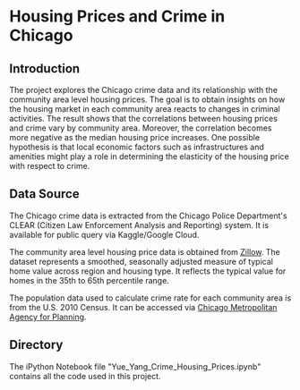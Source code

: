 # Housing Prices and Crime in Chicago

## Introduction
The project explores the Chicago crime data and its relationship with the community area level housing prices. The goal is to obtain insights on how the housing market in each community area reacts to changes in criminal activities. The result shows that the correlations between housing prices and crime vary by community area. Moreover, the correlation becomes more negative as the median housing price increases. One possible hypothesis is that local economic factors such as infrastructures and amenities might play a role in determining the elasticity of the housing price with respect to crime.

## Data Source
The Chicago crime data is extracted from the Chicago Police Department's CLEAR (Citizen Law Enforcement Analysis and Reporting) system. It is available for public query via Kaggle/Google Cloud.

The community area level housing price data is obtained from [Zillow](https://www.zillow.com/research/data/). The dataset represents a smoothed, seasonally adjusted measure of typical home value across region and housing type. It reflects the typical value for homes in the 35th to 65th percentile range.

The population data used to calculate crime rate for each community area is from the U.S. 2010 Census. It can be accessed via [Chicago Metropolitan Agency for Planning](https://datahub.cmap.illinois.gov/dataset/2010-census-data-summarized-to-chicago-community-areas).

## Directory
The iPython Notebook file "Yue_Yang_Crime_Housing_Prices.ipynb" contains all the code used in this project. 
